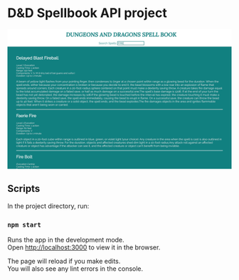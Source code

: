 # D&D Spellbook API project

![screenshot](src/assets/spells_screenshot.png)

## Scripts

In the project directory, run:  

### `npm start`

Runs the app in the development mode.\
Open [http://localhost:3000](http://localhost:3000) to view it in the browser.

The page will reload if you make edits.\
You will also see any lint errors in the console.